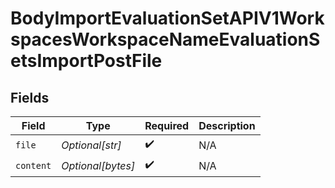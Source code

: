 # BodyImportEvaluationSetAPIV1WorkspacesWorkspaceNameEvaluationSetsImportPostFile


## Fields

| Field              | Type               | Required           | Description        |
| ------------------ | ------------------ | ------------------ | ------------------ |
| `file`             | *Optional[str]*    | :heavy_check_mark: | N/A                |
| `content`          | *Optional[bytes]*  | :heavy_check_mark: | N/A                |